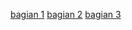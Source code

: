 [bagian 1](https://colab.research.google.com/drive/1lvAtkoyeJ2O0dagQWQuPeWqIn86U2hEu#scrollTo=hna4XhBOqszp)
[bagian 2]() 
[bagian 3](https://colab.research.google.com/drive/1-4pYwQiADJM_8plI7fag21c_fDoz79G6#scrollTo=otRoas4Je0pT)
